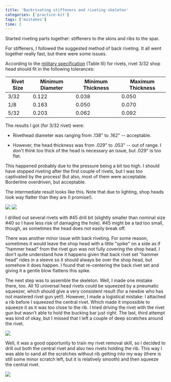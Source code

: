 ```yaml
---
title: 'Backriveting stiffeners and riveting skeleton'
categories: ['practice-kit']
tags: ['mistakes']
time: 2
---
```


Started riveting parts together: stiffeners to the skins and ribs to the spar.

<!-- more -->

For stiffeners, I followed the suggested method of back riveting. It all went together really fast, but there were some issues.

According to the [military specification](https://www.vansaircraft.com/wp-content/uploads/2019/02/MIL-R-47196A_MI.pdf) (Table III) for rivets, rivet 3/32 shop head should fit in the following tolerances:

| Rivet Size | Minimum Diameter | Minimum Thickness | Maximum Thickness |
| ---------- | ---------------- | ----------------- | ----------------- |
| 3/32       | 0.122            | 0.038             | 0.050             |
| 1/8        | 0.163            | 0.050             | 0.070             |
| 5/32       | 0.203            | 0.062             | 0.092             |

The results I got (for 3/32 rivet) were:

- Rivethead diameter was ranging from .138" to .162" -- acceptable.

- However, the head thickness was from .029" to .053" -- out of range. I don't think too thick of the head is necessary an issue, but .029" is too flat.

This happened probably due to the pressure being a bit too high. I should have stopped riveting after the first couple of rivets, but I was too captivated by the process! But also, most of them were acceptable. Borderline overdriven, but acceptable.

The intermediate result looks like this. Note that due to lighting, shop heads look way flatter than they are (I promise!).

![](0-stiffeners-riveted.jpeg)
![](1-stiffeners-riveted.jpeg)

I drilled out several rivets with #45 drill bit (slightly smaller than nominal size #40 so I have less risk of damaging the hole). #45 might be a tad too small, though, as sometimes the head does not easily break off.

There was another minor issue with back riveting. For some reason, sometimes it would leave the shop head with a little "spike" on a side as if "hammer head" from the rivet gun was not fully covering the shop head. I don't quite understand how it happens given that back rivet set "hammer head" rides in a sleeve so it should always be over the shop head, but somehow it does happen. I found that re-centering the back rivet set and giving it a gentle blow flattens this spike.

<Mistake />

The next step was to assemble the skeleton. Well, I made one mistake there, too. All 10 universal head rivets could be squeezed by a pneumatic squeezer, which should give a very consistent result (for a newbie who has not mastered rivet gun yet!). However, I made a logistical mistake: I attached a rib before I squeezed the central rivet. Which made it impossible to squeeze it as it was too close to the rib. I tried driving the rivet with the rivet gun but wasn't able to hold the bucking bar just right. The last, third attempt was kind of okay, but I missed that I left a couple of deep scratches around the rivet.

![](2-damaged-spar.jpeg)

Well, it was a good opportunity to train my rivet removal skill, so I decided to drill out both the central rivet and also two rivets holding the rib. This way I was able to sand all the scratches without rib getting into my way (there is still some minor scratch left, but it is relatively smooth) and then squeeze the central rivet.

![](3-scratches-removed.jpeg)
